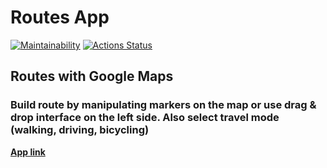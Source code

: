 # Routes App

[![Maintainability](https://api.codeclimate.com/v1/badges/6a0c8a4e9abd4d66bd65/maintainability)](https://codeclimate.com/github/it-amalker/routes-app/maintainability)
[![Actions Status](https://github.com/it-amalker/routes-app/workflows/Routes/badge.svg)](https://github.com/it-amalker/routes-app/actions)

## Routes with Google Maps

### Build route by manipulating markers on the map or use drag & drop interface on the left side. Also select travel mode (walking, driving, bicycling)

[**App link**](https://routes-app.amalker.vercel.app/)
